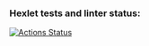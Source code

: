 ### Hexlet tests and linter status:
[![Actions Status](https://github.com/ertuy/python-project-lvl1/workflows/hexlet-check/badge.svg)](https://github.com/ertuy/python-project-lvl1/actions)